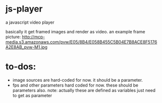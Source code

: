 # js-player
a javascript video player

basically it get framed images and render as video.
an example frame picture:
http://mcp-media.s3.amazonaws.com/pvw/E05/8B4/E058B455C5B04E7B8ACE8F5176A2E8AB_pvw-M1.jpg

# to-dos:
* image sources are hard-coded for now. it should be a parameter.
* fps and other parameters hard coded for now. these should be parameters also.
note: actually these are defined as variables just need to get as parameter
